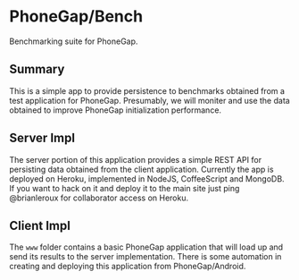 PhoneGap/Bench
===

Benchmarking suite for PhoneGap.

Summary
---

This is a simple app to provide persistence to benchmarks obtained from a test application for PhoneGap. Presumably, we will moniter and use the data obtained to improve PhoneGap initialization performance.

Server Impl
---

The server portion of this application provides a simple REST API for persisting data obtained from the client application. Currently the app is deployed on Heroku, implemented in NodeJS, CoffeeScript and MongoDB. If you want to hack on it and deploy it to the main site just ping @brianleroux for collaborator access on Heroku.

Client Impl
---

The `www` folder contains a basic PhoneGap application that will load up and send its results to the server implementation. There is some automation in creating and deploying this application from PhoneGap/Android.


